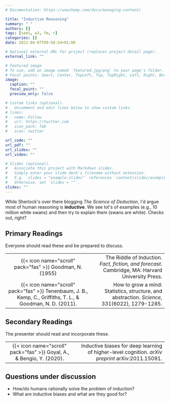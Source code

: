 ```yaml
---
# Documentation: https://wowchemy.com/docs/managing-content/

title: "Inductive Reasoning"
summary: " "
authors: []
tags: [sem1, w3, fm, r]
categories: []
date: 2021-04-07T09:58:54+01:00

# Optional external URL for project (replaces project detail page).
external_link: ""

# Featured image
# To use, add an image named `featured.jpg/png` to your page's folder.
# Focal points: Smart, Center, TopLeft, Top, TopRight, Left, Right, BottomLeft, Bottom, BottomRight.
image:
  caption: ""
  focal_point: ""
  preview_only: false

# Custom links (optional).
#   Uncomment and edit lines below to show custom links.
# links:
# - name: Follow
#   url: https://twitter.com
#   icon_pack: fab
#   icon: twitter

url_code: ""
url_pdf: ""
url_slides: ""
url_video: ""

# Slides (optional).
#   Associate this project with Markdown slides.
#   Simply enter your slide deck's filename without extension.
#   E.g. `slides = "example-slides"` references `content/slides/example-slides.md`.
#   Otherwise, set `slides = ""`.
slides: ""
---
```


While Sherlock's over there blogging *The Science of Deduction*, I'd argue most of human reasoning is **inductive**. We see lot's of examples (e.g., 10 million white swans) and then try to explain them (swans are white). Checks out, right?

## Primary Readings

Everyone should read these and be prepared to discuss.

|  |  |
|:----:|-----:|
| {{< icon name="scroll" pack="fas" >}} Goodman, N. (1955) | The Riddle of Induction. *Fact, fiction, and forecast*. Cambridge, MA: Harvard University Press. |
| {{< icon name="scroll" pack="fas" >}} Tenenbaum, J. B., Kemp, C., Griffiths, T. L., & Goodman, N. D. (2011). | How to grow a mind: Statistics, structure, and abstraction. *Science*, 331(6022), 1279-1285. |

## Secondary Readings

The presenter should read and incorporate these.

|  |  |
|:----:|-----:|
| {{< icon name="scroll" pack="fas" >}} Goyal, A., & Bengio, Y. (2020). | Inductive biases for deep learning of higher-level cognition. *arXiv preprint* arXiv:2011.15091. |

## Questions under discussion

- How/do humans rationally solve the problem of induction?
- What are inductive biases and what are they good for?

